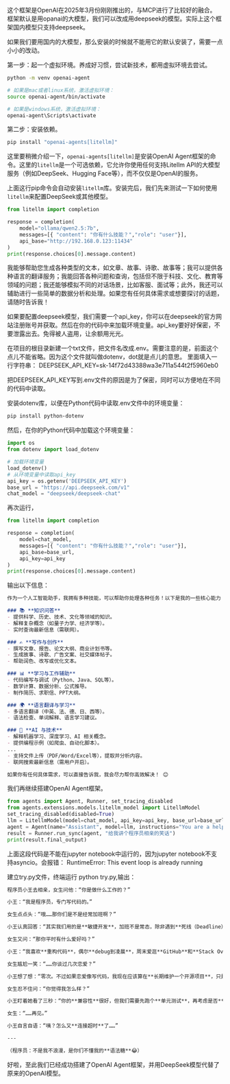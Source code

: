 这个框架是OpenAI在2025年3月份刚刚推出的，与MCP进行了比较好的融合。
框架默认是用opanai的大模型，我们可以改成用deepseek的模型。实际上这个框架国内模型只支持deepseek。

如果我们要用国内的大模型，那么安装的时候就不能用它的默认安装了，需要一点小小的改动。

第一步：起一个虚拟环境。养成好习惯，尝试新技术，都用虚拟环境去尝试。
```bash
python -m venv openai-agent

# 如果是mac或者linux系统，激活虚拟环境：
source openai-agent/bin/activate

# 如果是windows系统，激活虚拟环境：
openai-agent\Scripts\activate
```


第二步：安装依赖。
```bash
pip install "openai-agents[litellm]"
```
这里要稍微介绍一下，`openai-agents[litellm]`是安装OpenAI Agent框架的命令。这里的`litellm`是一个可选依赖，它允许你使用任何支持Litellm API的大模型服务（例如DeepSeek、Hugging Face等），而不仅仅是OpenAI的服务。

上面这行pip命令会自动安装`litellm`库。安装完后，我们先来测试一下如何使用`litellm`来配置DeepSeek或其他模型。

```python
from litellm import completion

response = completion(
    model="ollama/qwen2.5:7b", 
    messages=[{ "content": "你有什么技能？","role": "user"}], 
    api_base="http://192.168.0.123:11434"
)
print(response.choices[0].message.content)
```
我能够帮助您生成各种类型的文本，如文章、故事、诗歌、故事等；我可以提供各种语言的翻译服务；我能回答各种问题和查询，包括但不限于科技、文化、教育等领域的问题；我还能够模拟不同的对话场景，比如客服、面试等；此外，我还可以辅助进行一些简单的数据分析和处理。如果您有任何具体需求或想要探讨的话题，请随时告诉我！

如果要配置deepseek模型，我们需要一个api_key，你可以在deepseek的官方网站注册账号并获取。然后在你的代码中来加载环境变量。api_key要好好保密，不要泄露出去。免得被人盗用，让余额用光光。

在项目的根目录新建一个txt文件，把文件名改成.env。需要注意的是，前面这个点儿不能省略。因为这个文件就叫做dotenv，dot就是点儿的意思。
里面填入一行字符串：
DEEPSEEK_API_KEY=sk-14f72d43388wa3e711a544t2f5960eb0

把DEEPSEEK_API_KEY写到.env文件的原因是为了保密，同时可以方便地在不同的代码中读取。

安装dotenv库，以便在Python代码中读取.env文件中的环境变量：
```bash
pip install python-dotenv
```
然后，在你的Python代码中加载这个环境变量：

```python
import os
from dotenv import load_dotenv

# 加载环境变量
load_dotenv()
# 从环境变量中读取api_key
api_key = os.getenv('DEEPSEEK_API_KEY')
base_url = "https://api.deepseek.com/v1"
chat_model = "deepseek/deepseek-chat"
```

再次运行，

```python
from litellm import completion

response = completion(
    model=chat_model, 
    messages=[{ "content": "你有什么技能？","role": "user"}], 
    api_base=base_url,
    api_key=api_key
)
print(response.choices[0].message.content)
```

输出以下信息：
```markdown
作为一个人工智能助手，我拥有多种技能，可以帮助你处理各种任务！以下是我的一些核心能力：  

### 📚 **知识问答**  
- 提供科学、历史、技术、文化等领域的知识。  
- 解释复杂概念（如量子力学、经济学等）。  
- 实时查询最新信息（需联网）。  

### ✍️ **写作与创作**  
- 撰写文章、报告、论文大纲、商业计划书等。  
- 生成故事、诗歌、广告文案、社交媒体帖子。  
- 帮助润色、改写或优化文本。  

### 📊 **学习与工作辅助**  
- 代码编写与调试（Python、Java、SQL等）。  
- 数学计算、数据分析、公式推导。  
- 制作简历、求职信、PPT大纲。  

### 🌍 **语言翻译与学习**  
- 多语言翻译（中英、法、德、日、西等）。  
- 语法检查、单词解释、语言学习建议。  

### 🤖 **AI 与技术**  
- 解释机器学习、深度学习、AI 相关概念。  
- 提供编程示例（如爬虫、自动化脚本）。  
...
- 支持文件上传（PDF/Word/Excel等），提取并分析内容。  
- 联网搜索最新信息（需用户开启）。  

如果你有任何具体需求，可以直接告诉我，我会尽力帮你高效解决！ 😊
```


我们再继续搭建OpenAI Agent框架。

```python
from agents import Agent, Runner, set_tracing_disabled
from agents.extensions.models.litellm_model import LitellmModel
set_tracing_disabled(disabled=True)
llm = LitellmModel(model=chat_model, api_key=api_key, base_url=base_url)
agent = Agent(name="Assistant", model=llm, instructions="You are a helpful assistant")
result = Runner.run_sync(agent, "给我讲个程序员相亲的笑话")
print(result.final_output)
```

上面这段代码是不能在jupyter notebook中运行的，因为jupyter notebook不支持asyncio。会报错：
RuntimeError: This event loop is already running


建立try.py文件，终端运行 python try.py,输出：
```markdown
程序员小王去相亲，女生问他：“你是做什么工作的？”

小王：“我是程序员，专门写代码的。”

女生点点头：“哦……那你们是不是经常加班啊？”

小王认真回答：“其实我们用的是**敏捷开发**，加班不是常态，除非遇到**死线（Deadline）**。”

女生又问：“那你平时有什么爱好吗？”

小王：“我喜欢**重构代码**，偶尔**debug到凌晨**，周末爱逛**GitHub**和**Stack Overflow**。”

女生尴尬一笑：“……你谈过几次恋爱？”

小王想了想：“零次。不过如果恋爱像写代码，我现在应该算在**长期维护一个开源项目**，只是还没找到**合适的贡献者**。”

女生忍不住问：“你觉得我怎么样？”

小王盯着她看了三秒：“你的**兼容性**很好，但我们需要先跑个**单元测试**，再考虑是否**合并到主分支**。”

女生：“……再见。”

小王自言自语：“咦？怎么又**连接超时**了……”

---

（程序员：不是我不浪漫，是你们不懂我的**语法糖**😂）
```

好啦，至此我们已经成功搭建了OpenAI Agent框架，并用DeepSeek模型代替了原来的OpenAI模型。
